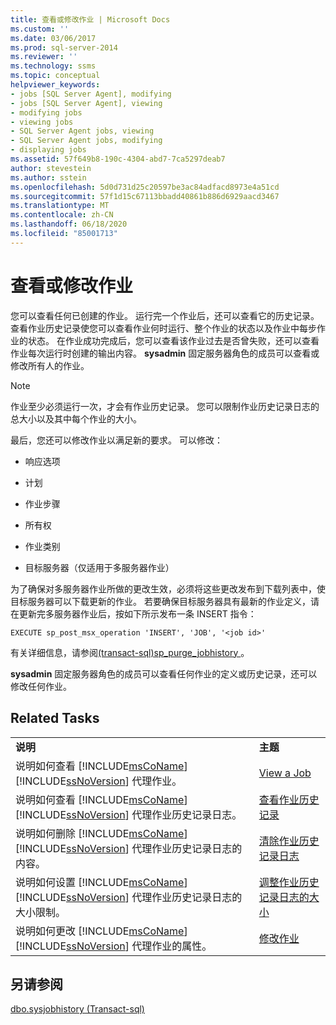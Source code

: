 ```yaml
---
title: 查看或修改作业 | Microsoft Docs
ms.custom: ''
ms.date: 03/06/2017
ms.prod: sql-server-2014
ms.reviewer: ''
ms.technology: ssms
ms.topic: conceptual
helpviewer_keywords:
- jobs [SQL Server Agent], modifying
- jobs [SQL Server Agent], viewing
- modifying jobs
- viewing jobs
- SQL Server Agent jobs, viewing
- SQL Server Agent jobs, modifying
- displaying jobs
ms.assetid: 57f649b8-190c-4304-abd7-7ca5297deab7
author: stevestein
ms.author: sstein
ms.openlocfilehash: 5d0d731d25c20597be3ac84adfacd8973e4a51cd
ms.sourcegitcommit: 57f1d15c67113bbadd40861b886d6929aacd3467
ms.translationtype: MT
ms.contentlocale: zh-CN
ms.lasthandoff: 06/18/2020
ms.locfileid: "85001713"
---
```

# <a name="view-or-modify-jobs"></a>查看或修改作业
  您可以查看任何已创建的作业。 运行完一个作业后，还可以查看它的历史记录。 查看作业历史记录使您可以查看作业何时运行、整个作业的状态以及作业中每步作业的状态。 在作业成功完成后，您可以查看该作业过去是否曾失败，还可以查看作业每次运行时创建的输出内容。 **sysadmin** 固定服务器角色的成员可以查看或修改所有人的作业。  
  
> [!NOTE]  
>  作业至少必须运行一次，才会有作业历史记录。 您可以限制作业历史记录日志的总大小以及其中每个作业的大小。  
  
 最后，您还可以修改作业以满足新的要求。 可以修改：  
  
-   响应选项  
  
-   计划  
  
-   作业步骤  
  
-   所有权  
  
-   作业类别  
  
-   目标服务器（仅适用于多服务器作业）  
  
 为了确保对多服务器作业所做的更改生效，必须将这些更改发布到下载列表中，使目标服务器可以下载更新的作业。 若要确保目标服务器具有最新的作业定义，请在更新完多服务器作业后，按如下所示发布一条 INSERT 指令：  
  
```  
EXECUTE sp_post_msx_operation 'INSERT', 'JOB', '<job id>'  
```  
  
 有关详细信息，请参阅[&#40;transact-sql&#41;sp_purge_jobhistory ](/sql/relational-databases/system-stored-procedures/sp-purge-jobhistory-transact-sql)。  
  
 **sysadmin** 固定服务器角色的成员可以查看任何作业的定义或历史记录，还可以修改任何作业。  
  
## <a name="related-tasks"></a>Related Tasks  
  
|||  
|-|-|  
|**说明**|**主题**|  
|说明如何查看 [!INCLUDE[msCoName](../../../includes/msconame-md.md)][!INCLUDE[ssNoVersion](../../../includes/ssnoversion-md.md)] 代理作业。|[View a Job](view-a-job.md)|  
|说明如何查看 [!INCLUDE[msCoName](../../../includes/msconame-md.md)][!INCLUDE[ssNoVersion](../../../includes/ssnoversion-md.md)] 代理作业历史记录日志。|[查看作业历史记录](view-the-job-history.md)|  
|说明如何删除 [!INCLUDE[msCoName](../../../includes/msconame-md.md)][!INCLUDE[ssNoVersion](../../../includes/ssnoversion-md.md)] 代理作业历史记录日志的内容。|[清除作业历史记录日志](clear-the-job-history-log.md)|  
|说明如何设置 [!INCLUDE[msCoName](../../../includes/msconame-md.md)][!INCLUDE[ssNoVersion](../../../includes/ssnoversion-md.md)] 代理作业历史记录日志的大小限制。|[调整作业历史记录日志的大小](resize-the-job-history-log.md)|  
|说明如何更改 [!INCLUDE[msCoName](../../../includes/msconame-md.md)][!INCLUDE[ssNoVersion](../../../includes/ssnoversion-md.md)] 代理作业的属性。|[修改作业](modify-a-job.md)|  
  
## <a name="see-also"></a>另请参阅  
 [dbo.sysjobhistory &#40;Transact-sql&#41;](/sql/relational-databases/system-tables/dbo-sysjobhistory-transact-sql)  
  
  
